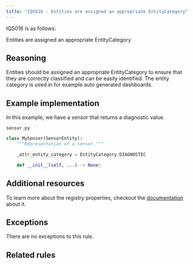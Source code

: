 ```yaml
---
title: "IQS016 - Entities are assigned an appropriate EntityCategory"
---
```


IQS016 is as follows:

Entities are assigned an appropriate EntityCategory

## Reasoning

Entities should be assigned an appropriate EntityCategory to ensure that they are correctly classified and can be easily identified.
The entity category is used in for example auto generated dashboards.

## Example implementation

In this example, we have a sensor that returns a diagnostic value.

`sensor.py`
```python
class MySensor(SensorEntity):
    """Representation of a sensor."""

    _attr_entity_category = EntityCategory.DIAGNOSTIC

    def __init__(self, ...) -> None:
```

## Additional resources

To learn more about the registry properties, checkout the [documentation](../../entity#registry-properties) about it.

## Exceptions

There are no exceptions to this rule.

## Related rules

